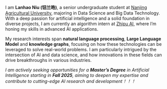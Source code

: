 I am **Lanhao Niu (钮兰皓)**, a senior undergraduate student at [Nanjing Agricultural University](https://ai.njau.edu.cn/), majoring in Data Science and Big Data Technology. With a deep passion for artificial intelligence and a solid foundation in diverse projects, I am currently an algorithm intern at [Zhipu AI](https://www.zhipuai.cn/), where I’m honing my skills in advanced AI applications.

My research interests span **natural language processing**, **Large Language Model** and **knowledge graphs**, focusing on how these technologies can be leveraged to solve real-world problems. I am particularly intrigued by the intersection of AI and data science, and how innovations in these fields can drive breakthroughs in various industries.

*I am actively seeking opportunities for a **Master’s Degree** in Artificial Intelligence starting in **Fall 2025**, aiming to deepen my expertise and contribute to cutting-edge AI research and development！！！*
